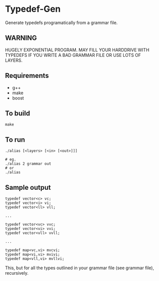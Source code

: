 # Typedef-Gen

Generate typedefs programatically from a grammar file.

## WARNING

HUGELY EXPONENTIAL PROGRAM. MAY FILL YOUR HARDDRIVE WITH TYPEDEFS IF YOU WRITE A
BAD GRAMMAR FILE OR USE LOTS OF LAYERS.

## Requirements

* g++
* make
* boost

## To build

```
make
```

## To run

```
./alias [<layers> [<in> [<out>]]]

# eg.
./alias 2 grammar out
# or
./alias
```

## Sample output

```
typedef vector<c> vc;
typedef vector<i> vi;
typedef vector<ll> vll;

...

typedef vector<vc> vvc;
typedef vector<vi> vvi;
typedef vector<vll> vvll;

...

typedef map<vc,vi> mvcvi;
typedef map<vi,vi> mvivi;
typedef map<vll,vi> mvllvi;
```

This, but for all the types outlined in your grammar file (see grammar file),
recursively.
